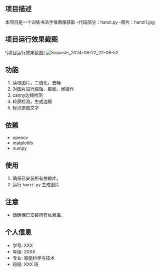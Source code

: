 ## 项目描述

本项目是一个训练书法字体图像获取
-代码部分：hanzi.py
-图片：hanzi1.jpg

## 项目运行效果截图
![项目运行效果截图]
![Snipaste_2024-06-22_22-06-52](https://github.com/emmm114/hanzi/assets/139749105/52aaddda-cbf6-44bc-85ce-92561235a407)


## 功能

1. 读取图片，二值化，去噪
2. 对图片进行腐蚀、膨胀、闭操作
3. canny边缘检测
4. 轮廓检测，生成边框
5. 标识原图文字

## 依赖

- opencv
- matplotlib
- numpy

## 使用

1. 确保已安装所有依赖库。
2. 运行 `hanzi.py` 生成图片

## 注意

- 请确保已安装所有依赖库。

## 个人信息
- 学号: XXX
- 年级: 20XX
- 专业: 智能科学与技术
- 班级: XXX 班
